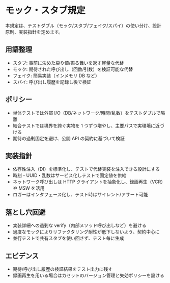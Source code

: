 # モック・スタブ規定

本規定は、テストダブル（モック/スタブ/フェイク/スパイ）の使い分け、設計原則、実装指針を定めます。

## 用語整理

- スタブ: 事前に決めた戻り値/振る舞いを返す軽量な代替
- モック: 期待された呼び出し（回数/引数）を検証可能な代替
- フェイク: 簡易実装（インメモリ DB など）
- スパイ: 呼び出し履歴を記録し後で検証

## ポリシー

- 単体テストでは外部 I/O（DB/ネットワーク/時間/乱数）をテストダブルで隔離
- 結合テストでは境界を跨ぐ実物を 1 つずつ増やし、主要パスで実環境に近づける
- 期待の過剰固定を避け、公開 API の契約に基づいて検証

## 実装指針

- 依存性注入（DI）を標準化し、テストで代替実装を注入できる設計にする
- 時刻・UUID・乱数はサービス化しテストで固定値を供給
- ネットワーク呼び出しは HTTP クライアントを抽象化し、録画再生（VCR）や MSW を活用
- ロガーはインタフェース化し、テスト時はサイレント/アサート可能

## 落とし穴回避

- 実装詳細への過剰な verify（内部メソッド呼び出しなど）を避ける
- 過度なモックによりリファクタリング耐性が低下しないよう、契約中心に
- 並行テストで共有スタブを使い回さず、テスト毎に生成

## エビデンス

- 期待/呼び出し履歴の検証結果をテスト出力に残す
- 録画再生を用いる場合はカセットのバージョン管理と失効ポリシーを設ける

